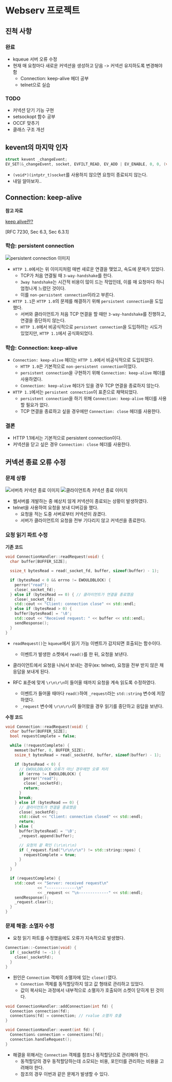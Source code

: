 # Webserv 프로젝트
## 진척 사항
### 완료
- kqueue 서버 오류 수정
- 현재 매 요청마다 새로운 커넥션을 생성하고 닫음 -> 커넥션 유지하도록 변경해야 함
  - Connection: keep-alive 헤더 공부
  - telnet으로 실습

### TODO
- 커넥션 닫기 기능 구현
- setsockopt 함수 공부
- OCCF 맞추기
- 클래스 구조 개선

## kevent의 마지막 인자
```c++
struct kevent _changeEvent;
EV_SET(&_changeEvent, socket, EVFILT_READ, EV_ADD | EV_ENABLE, 0, 0, (void*)(intptr_t)socket);
```
- `(void*)(intptr_t)socket`를 사용하지 않으면 요청이 종료되지 않는다.
- 내일 알아보자..

## Connection: keep-alive
**참고 자료**

[keep alive란?](https://etloveguitar.tistory.com/137)

[RFC 7230, Sec 6.3, Sec 6.3.1]

### 학습: persistent connection

![persistent connection 이미지](../resources/2024-01-03-16-27-28.png)

- `HTTP 1.0`에서는 위 이미지처럼 매번 새로운 연결을 맺었고, 속도에 문제가 있었다.
  - TCP가 처음 연결될 때 `3-way-handshake`를 한다.
  - `3way handshake`는 시간적 비용이 많이 드는 작업인데, 이를 매 요청마다 하니 엄청나게 느렸던 것이다.
  - 이를 `non-persistent connection`이라고 부른다.
- `HTTP 1.1`은 `HTTP 1.0`의 문제를 해결하기 위해 `persistent connection`을 도입했다.
  - 서버와 클라이언트가 처음 TCP 연결을 할 때만 `3-way-handshake`를 진행하고, 연결을 중단하지 않는다.
  - `HTTP 1.0`에서 비공식적으로 `persistent connection`을 도입하려는 시도가 있었지만, `HTTP 1.1`에서 공식화되었다.

### 학습: Connection: keep-alive

- `Connection: keep-alive` 헤더는 `HTTP 1.0`에서 비공식적으로 도입되었다.
  - `HTTP 1.0`은 기본적으로 `non-persistent connection`이었다.
  - `persistent connection`을 구현하기 위해 `Connection: keep-alive` 헤더를 사용하였다.
  - `Connection: keep-alive` 헤더가 있을 경우 TCP 연결을 종료하지 않는다.
- `HTTP 1.1`에서는 `persistent connection`이 표준으로 채택되었다.
  - `persistent connection`을 하기 위해 `Connection: keep-alive` 헤더를 사용할 필요가 없다.
  - TCP 연결을 종료하고 싶을 경우에만 `Connection: close` 헤더를 사용한다.

### 결론

- HTTP 1.1에서는 기본적으로 persistent connection이다.
- 커넥션을 닫고 싶은 경우 `Connection: close` 헤더를 사용한다.

## 커넥션 종료 오류 수정

### 문제 상황

![서버측 커넥션 종료 이미지](../resources/2024-01-03-16-17-02.png)
![클라이언트측 커넥션 종료 이미지](../resources/2024-01-03-18-30-24.png)

- 웹서버를 개발하는 중 예상치 않게 커넥션이 종료되는 상황이 발생하였다.
- telnet을 사용하여 요청을 보내 디버깅을 했다.
  - 요청을 적는 도중 서버로부터 커넥션이 끊겼다.
  - 서버가 클라이언트의 요청을 전부 기다리지 않고 커넥션을 종료한다.

### 요청 읽기 파트 수정

**기존 코드**

```c++
void ConnectionHandler::readRequest(void) {
  char buffer[BUFFER_SIZE];

  ssize_t bytesRead = read(_socket_fd, buffer, sizeof(buffer) - 1);

  if (bytesRead < 0 && errno != EWOULDBLOCK) {
    perror("read");
    close(_socket_fd);
  } else if (bytesRead == 0) { // 클라이언트가 연결을 종료했음
    close(_socket_fd);
    std::cout << "Client: connection close" << std::endl;
  } else if (bytesRead > 0) {
    buffer[bytesRead] = '\0';
    std::cout << "Received request: " << buffer << std::endl;
    sendResponse();
  }
}
```

- `readRequest()`는 `kqueue`에서 읽기 가능 이벤트가 감지되면 호출되는 함수이다.
  - 이벤트가 발생한 소켓에서 `read()`를 한 뒤, 요청을 보낸다.

- 클라이언트에서 요청을 나눠서 보내는 경우(ex: telnet), 요청을 전부 받지 않은 채 응답을 보내게 된다.
- RFC 표준에 맞게 `\r\n\r\n`이 들어올 때까지 요청을 계속 읽도록 수정하였다.
  - 이벤트가 들어올 때마다 `read()`하여 `_request`라는 `std::string` 변수에 저장하였다.
  - `_request` 변수에 `\r\n\r\n`이 들어왔을 경우 읽기를 중단하고 응답을 보낸다.

**수정 코드**

```c++
void Connection::readRequest(void) {
  char buffer[BUFFER_SIZE];
  bool requestComplete = false;

  while (!requestComplete) {
    memset(buffer, 0, BUFFER_SIZE);
    ssize_t bytesRead = read(_socketFd, buffer, sizeof(buffer) - 1);

    if (bytesRead < 0) {
      // EWOULDBLOCK 오류가 아닌 경우에만 오류 처리
      if (errno != EWOULDBLOCK) {
        perror("read");
        close(_socketFd);
        return;
      }
      break;
    } else if (bytesRead == 0) {
      // 클라이언트가 연결을 종료했음
      close(_socketFd);
      std::cout << "Client: connection closed" << std::endl;
      return;
    } else {
      buffer[bytesRead] = '\0';
      _request.append(buffer);

      // 요청의 끝 확인 (\r\n\r\n)
      if (_request.find("\r\n\r\n") != std::string::npos) {
        requestComplete = true;
      }
    }
  }

  if (requestComplete) {
    std::cout << "Server: received request\n"
              << "-------------\n"
              << _request << "\n-------------" << std::endl;
    sendResponse();
    _request.clear();
  }
}
```

### 문제 해결: 소멸자 수정

- 요청 읽기 파트를 수정했음에도 오류가 지속적으로 발생했다.

```c++
Connection::~Connection(void) {
  if (_socketFd != -1) {
    close(_socketFd);
  }
}
```

- 원인은 `Connection` 객체의 소멸자에 있는 `close()`였다.
  - `Connection` 객체를 동적할당하지 않고 값 형태로 관리하고 있었다.
  - 값이 복사되는 과정에서 내부적으로 소멸자가 호출되어 소켓이 닫히게 된 것이다.

```c++
void ConnectionHandler::addConnection(int fd) {
  Connection connection(fd);
  connections[fd] = connection; // rvalue 소멸자 호출
}

void ConnectionHandler::event(int fd) {
  Connection& connection = connections[fd];
  connection.handleRequest();
}
```

- 해결을 위해서는 `Connection` 객체를 참조나 동적할당으로 관리해야 한다.
  - 동적할당의 경우 동적할당하는데 소모되는 비용, 포인터를 관리하는 비용을 고려해야 한다.
  - 참조의 경우 이번과 같은 문제가 발생할 수 있다.

